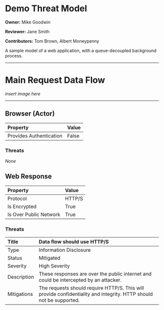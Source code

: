 # Demo Threat Model

__Owner:__ Mike Goodwin

__Reviewer:__ Jane Smith

__Contributors:__ Tom Brown, Albert Moneypenny

A sample model of a web application, with a queue-decoupled background process.

---

# Main Request Data Flow #

*insert image here*

---
  
## Browser (Actor) ##

|Property|Value|
|:---|:---|
|Provides Authentication|False|

### Threats ###

*None*

## Web Response ##

|Property|Value|
|:---|:---|
|Protocol|HTTP/S|
|Is Encrypted|True|
|Is Over Public Network|True|

### Threats ###

|Title|Data flow should use HTTP/S|
|:---|:---|
|Type|Information Disclosure|
|Status|Mitigated|
|Severity|High Severity|
|Description|These responses are over the public internet and could be intercepted by an attacker.|
|Mitigations|The requests should require HTTP/S. This will provide confidentiality and integrity. HTTP should not be supported.|
